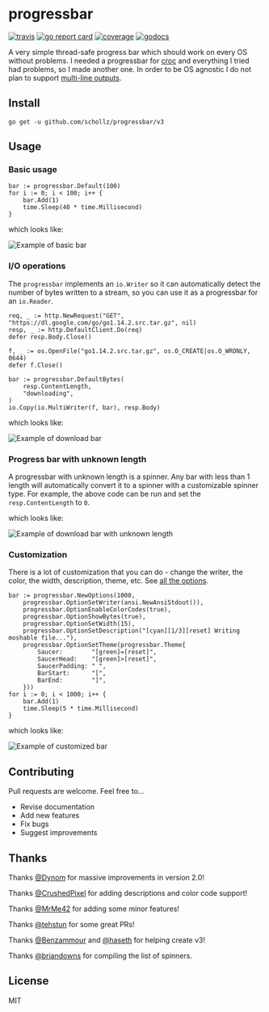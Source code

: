 # progressbar

[![travis](https://travis-ci.org/schollz/progressbar.svg?branch=master)](https://travis-ci.org/schollz/progressbar) 
[![go report card](https://goreportcard.com/badge/github.com/schollz/progressbar)](https://goreportcard.com/report/github.com/schollz/progressbar) 
[![coverage](https://img.shields.io/badge/coverage-84%25-brightgreen.svg)](https://gocover.io/github.com/schollz/progressbar)
[![godocs](https://godoc.org/github.com/schollz/progressbar?status.svg)](https://godoc.org/github.com/schollz/progressbar) 

A very simple thread-safe progress bar which should work on every OS without problems. I needed a progressbar for [croc](https://github.com/schollz/croc) and everything I tried had problems, so I made another one. In order to be OS agnostic I do not plan to support [multi-line outputs](https://github.com/schollz/progressbar/issues/6).


## Install

```
go get -u github.com/schollz/progressbar/v3
```

## Usage 

### Basic usage

```golang
bar := progressbar.Default(100)
for i := 0; i < 100; i++ {
    bar.Add(1)
    time.Sleep(40 * time.Millisecond)
}
```

which looks like:

![Example of basic bar](examples/basic/basic.gif)


### I/O operations

The `progressbar` implements an `io.Writer` so it can automatically detect the number of bytes written to a stream, so you can use it as a progressbar for an `io.Reader`.

```golang
req, _ := http.NewRequest("GET", "https://dl.google.com/go/go1.14.2.src.tar.gz", nil)
resp, _ := http.DefaultClient.Do(req)
defer resp.Body.Close()

f, _ := os.OpenFile("go1.14.2.src.tar.gz", os.O_CREATE|os.O_WRONLY, 0644)
defer f.Close()

bar := progressbar.DefaultBytes(
    resp.ContentLength,
    "downloading",
)
io.Copy(io.MultiWriter(f, bar), resp.Body)
```

which looks like:

![Example of download bar](examples/download/download.gif)


### Progress bar with unknown length

A progressbar with unknown length is a spinner. Any bar with less than 1 length will automatically convert it to a spinner with a customizable spinner type. For example, the above code can be run and set the `resp.ContentLength` to `0`.

which looks like:

![Example of download bar with unknown length](examples/download-unknown/download-unknown.gif)


### Customization

There is a lot of customization that you can do - change the writer, the color, the width, description, theme, etc. See [all the options](https://pkg.go.dev/github.com/schollz/progressbar/v3?tab=doc#Option).

```golang
bar := progressbar.NewOptions(1000,
    progressbar.OptionSetWriter(ansi.NewAnsiStdout()),
    progressbar.OptionEnableColorCodes(true),
    progressbar.OptionShowBytes(true),
    progressbar.OptionSetWidth(15),
    progressbar.OptionSetDescription("[cyan][1/3][reset] Writing moshable file..."),
    progressbar.OptionSetTheme(progressbar.Theme{
        Saucer:        "[green]=[reset]",
        SaucerHead:    "[green]>[reset]",
        SaucerPadding: " ",
        BarStart:      "[",
        BarEnd:        "]",
    }))
for i := 0; i < 1000; i++ {
    bar.Add(1)
    time.Sleep(5 * time.Millisecond)
}
```

which looks like:

![Example of customized bar](examples/customization/customization.gif)


## Contributing

Pull requests are welcome. Feel free to...

- Revise documentation
- Add new features
- Fix bugs
- Suggest improvements

## Thanks

Thanks [@Dynom](https://github.com/dynom) for massive improvements in version 2.0!

Thanks [@CrushedPixel](https://github.com/CrushedPixel) for adding descriptions and color code support!

Thanks [@MrMe42](https://github.com/MrMe42) for adding some minor features!

Thanks [@tehstun](https://github.com/tehstun) for some great PRs!

Thanks [@Benzammour](https://github.com/Benzammour) and [@haseth](https://github.com/haseth) for helping create v3!

Thanks [@briandowns](https://github.com/briandowns) for compiling the list of spinners.

## License

MIT
